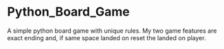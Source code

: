 # Python_Board_Game
A simple python board game with unique rules. My two game features are exact ending and, if same space landed on reset the landed on player. 
